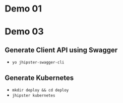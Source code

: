 # Demo 01

# Demo 03

## Generate Client API using Swagger

* `yo jhipster-swagger-cli`


## Generate Kubernetes

* `mkdir deploy && cd deploy`
* `jhipster kubernetes`
